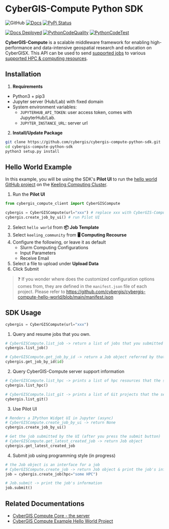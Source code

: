 # CyberGIS-Compute Python SDK

![GitHub](https://img.shields.io/github/license/cybergis/cybergis-compute-python-sdk)
[![Docs](https://img.shields.io/badge/docs-site-blueviolet)](https://cybergis.github.io/cybergis-compute-python-sdk/reference.html)
[![PyPi Status](https://img.shields.io/pypi/v/cybergis-compute-client)](https://pypi.org/project/cybergis-compute-client/)

[![Docs Deployed](https://github.com/cybergis/cybergis-compute-python-sdk/actions/workflows/pages/pages-build-deployment/badge.svg)](https://github.com/cybergis/cybergis-compute-python-sdk/actions/workflows/pages/pages-build-deployment)
[![PythonCodeQuality](https://github.com/cybergis/cybergis-compute-python-sdk/workflows/Python%20Code%20Quality/badge.svg)](https://github.com/cybergis/cybergis-compute-python-sdk/actions)
[![PythonCodeTest](https://github.com/cybergis/cybergis-compute-python-sdk/workflows/Python%20Code%20Test/badge.svg)](https://github.com/cybergis/cybergis-compute-python-sdk/actions)

**CyberGIS-Compute** is a scalable middleware framework for enabling high-performance and data-intensive geospatial research and education on CyberGISX. This API can be used to send [supported jobs](https://github.com/cybergis/cybergis-compute-core#supported-git-projects) to various [supported HPC & computing resources](https://github.com/cybergis/cybergis-compute-core#supported-hpc--computing-resources).

## Installation
1. **Requirements**
- Python3 + pip3
- Jupyter server (Hub/Lab) with fixed domain
- System environment variables:
  - `JUPYTERHUB_API_TOKEN`: user access token, comes with JupyterHub/Lab.
  - `JUPYTER_INSTANCE_URL`: server url

2. **Install/Update Package**
```bash
git clone https://github.com/cybergis/cybergis-compute-python-sdk.git
cd cybergis-compute-python-sdk
python3 setup.py install
```

## Hello World Example

In this example, you will be using the SDK's **Pilot UI** to run the [hello world GitHub project](https://github.com/cybergis/cybergis-compute-hello-world) on the [Keeling Computing Cluster](https://cybergis.illinois.edu/infrastructure/hpc-user-guide/). 

1. Run the **Pilot UI**
```python
from cybergis_compute_client import CyberGISCompute

cybergis = CyberGISCompute(url="xxx") # replace xxx with CyberGIS-Compute server url
cybergis.create_job_by_ui() # run Pilot UI
```

2. Select `hello world` from **📦 Job Template**
3. Select `keeling_community` from **🖥 Computing Recourse**
4. Configure the following, or leave it as default
	- Slurm Computing Configurations
	- Input Parameters
	- Receive Email
5. Select a file to upload under **Upload Data**
6. Click Submit

> ❓ If you wonder where does the customized configuration options comes from, they are defined in the `manifest.json` file of each project. Please refer to https://github.com/cybergis/cybergis-compute-hello-world/blob/main/manifest.json

## SDK Usage
```python
cybergis = CyberGISCompute(url="xxx")
```

1. Query and resume jobs that you own. 
```python
# CyberGISCompute.list_job -> return a list of jobs that you submitted
cybergis.list_job()

# CyberGISCompute.get_job_by_id -> return a Job object referred by that id
cybergis.get_job_by_id(id)
```

2. Query CyberGIS-Compute server support information
```python
# CyberGISCompute.list_hpc -> prints a list of hpc resources that the server supports
cybergis.list_hpc()

# CyberGISCompute.list_git -> prints a list of Git projects that the server supports
cybergis.list_git()
```

3. Use Pilot UI
```python
# Renders a IPython Widget UI in Jupyter (async)
# CyberGISCompute.create_job_by_ui -> return None
cybergis.create_job_by_ui()

# Get the job submitted by the UI (after you press the submit button)
# CyberGISCompute.get_latest_created_job -> return Job object
cybergis.get_latest_created_job
```

4. Submit job using programming style (in progress)
```python
# the Job object is an interface for a job
# CyberGISCompute.create_job -> return Job object & print the job's information
job = cybergis.create_job(hpc="some HPC")

# Job.submit -> print the job's information
job.submit()
```

## Related Documentations
- [CyberGIS Compute Core - the server](https://github.com/cybergis/cybergis-compute-core)
- [CyberGIS Compute Example Hello World Project](https://github.com/cybergis/cybergis-compute-hello-world)